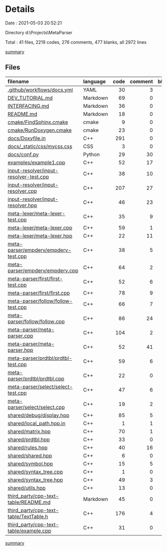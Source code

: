 # Details

Date : 2021-05-03 20:52:21

Directory d:\Projects\MetaParser

Total : 41 files,  2219 codes, 276 comments, 477 blanks, all 2972 lines

[summary](results.md)

## Files
| filename | language | code | comment | blank | total |
| :--- | :--- | ---: | ---: | ---: | ---: |
| [.github/workflows/docs.yml](/.github/workflows/docs.yml) | YAML | 30 | 3 | 4 | 37 |
| [DEV_TUTORIAL.md](/DEV_TUTORIAL.md) | Markdown | 69 | 0 | 62 | 131 |
| [INTERFACING.md](/INTERFACING.md) | Markdown | 36 | 0 | 24 | 60 |
| [README.md](/README.md) | Markdown | 18 | 0 | 17 | 35 |
| [cmake/FindSphinx.cmake](/cmake/FindSphinx.cmake) | cmake | 9 | 0 | 2 | 11 |
| [cmake/RunDoxygen.cmake](/cmake/RunDoxygen.cmake) | cmake | 23 | 0 | 10 | 33 |
| [docs/Doxyfile.in](/docs/Doxyfile.in) | C++ | 291 | 0 | 3 | 294 |
| [docs/_static/css/mycss.css](/docs/_static/css/mycss.css) | CSS | 3 | 0 | 0 | 3 |
| [docs/conf.py](/docs/conf.py) | Python | 29 | 30 | 14 | 73 |
| [examples/example1.cpp](/examples/example1.cpp) | C++ | 52 | 17 | 14 | 83 |
| [input-resolver/input-resolver-test.cpp](/input-resolver/input-resolver-test.cpp) | C++ | 38 | 10 | 8 | 56 |
| [input-resolver/input-resolver.cpp](/input-resolver/input-resolver.cpp) | C++ | 207 | 27 | 39 | 273 |
| [input-resolver/input-resolver.hpp](/input-resolver/input-resolver.hpp) | C++ | 46 | 23 | 25 | 94 |
| [meta-lexer/meta-lexer-test.cpp](/meta-lexer/meta-lexer-test.cpp) | C++ | 35 | 9 | 6 | 50 |
| [meta-lexer/meta-lexer.cpp](/meta-lexer/meta-lexer.cpp) | C++ | 59 | 1 | 2 | 62 |
| [meta-lexer/meta-lexer.hpp](/meta-lexer/meta-lexer.hpp) | C++ | 22 | 11 | 9 | 42 |
| [meta-parser/empderv/empderv-test.cpp](/meta-parser/empderv/empderv-test.cpp) | C++ | 38 | 5 | 7 | 50 |
| [meta-parser/empderv/empderv.cpp](/meta-parser/empderv/empderv.cpp) | C++ | 64 | 2 | 8 | 74 |
| [meta-parser/first/first-test.cpp](/meta-parser/first/first-test.cpp) | C++ | 52 | 6 | 14 | 72 |
| [meta-parser/first/first.cpp](/meta-parser/first/first.cpp) | C++ | 78 | 9 | 8 | 95 |
| [meta-parser/follow/follow-test.cpp](/meta-parser/follow/follow-test.cpp) | C++ | 66 | 7 | 12 | 85 |
| [meta-parser/follow/follow.cpp](/meta-parser/follow/follow.cpp) | C++ | 86 | 24 | 6 | 116 |
| [meta-parser/meta-parser.cpp](/meta-parser/meta-parser.cpp) | C++ | 104 | 2 | 9 | 115 |
| [meta-parser/meta-parser.hpp](/meta-parser/meta-parser.hpp) | C++ | 52 | 41 | 23 | 116 |
| [meta-parser/prdtbl/prdtbl-test.cpp](/meta-parser/prdtbl/prdtbl-test.cpp) | C++ | 59 | 6 | 12 | 77 |
| [meta-parser/prdtbl/prdtbl.cpp](/meta-parser/prdtbl/prdtbl.cpp) | C++ | 22 | 0 | 2 | 24 |
| [meta-parser/select/select-test.cpp](/meta-parser/select/select-test.cpp) | C++ | 47 | 6 | 12 | 65 |
| [meta-parser/select/select.cpp](/meta-parser/select/select.cpp) | C++ | 19 | 2 | 2 | 23 |
| [shared/debug/display.hpp](/shared/debug/display.hpp) | C++ | 85 | 5 | 14 | 104 |
| [shared/local_path.hpp.in](/shared/local_path.hpp.in) | C++ | 1 | 1 | 0 | 2 |
| [shared/matrix.hpp](/shared/matrix.hpp) | C++ | 70 | 1 | 12 | 83 |
| [shared/prdtbl.hpp](/shared/prdtbl.hpp) | C++ | 33 | 0 | 7 | 40 |
| [shared/rules.hpp](/shared/rules.hpp) | C++ | 40 | 16 | 13 | 69 |
| [shared/shared.hpp](/shared/shared.hpp) | C++ | 6 | 0 | 1 | 7 |
| [shared/symbol.hpp](/shared/symbol.hpp) | C++ | 15 | 5 | 6 | 26 |
| [shared/syntax_tree.cpp](/shared/syntax_tree.cpp) | C++ | 1 | 0 | 2 | 3 |
| [shared/syntax_tree.hpp](/shared/syntax_tree.hpp) | C++ | 49 | 3 | 12 | 64 |
| [shared/utils.hpp](/shared/utils.hpp) | C++ | 13 | 0 | 2 | 15 |
| [third_party/cpp-text-table/README.md](/third_party/cpp-text-table/README.md) | Markdown | 45 | 0 | 13 | 58 |
| [third_party/cpp-text-table/TextTable.h](/third_party/cpp-text-table/TextTable.h) | C++ | 176 | 4 | 31 | 211 |
| [third_party/cpp-text-table/example.cpp](/third_party/cpp-text-table/example.cpp) | C++ | 31 | 0 | 10 | 41 |

[summary](results.md)